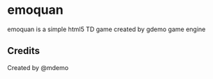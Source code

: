 emoquan
============

emoquan is a simple html5 TD game created by gdemo game engine


Credits
-------
Created by @mdemo

